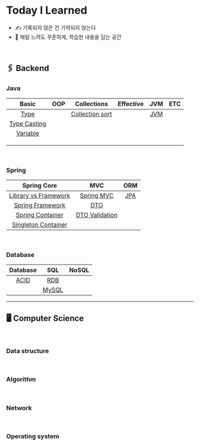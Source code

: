 # Today I Learned
- ✍️ 기록되지 않은 건 기억되지 않는다
- 🐢 매일 느려도 꾸준하게, 학습한 내용을 담는 공간

<br> 

## 🖇️ Backend

### Java 

| Basic | OOP | Collections | Effective | JVM | ETC |
|:---:|:---:|:---:|:---:|:---:|:---:|
|[Type](Java/Type.md)|  |[Collection sort](Java/Comparator%20vs%20Comparable.md)|  |[JVM](Java/JVM.md)| |
|[Type Casting](Java/Type%20Casting.md)|  |  |  |  | |
|[Variable](Java/Variable.md)|  |  |  |  | |
|  |  |  |  |  | |
|  |  |  |  |  | |
|  |  |  |  |  | |
<br>

### Spring
| Spring Core | MVC | ORM |
|:---:|:---:|:---:|
|[Library vs Framework](Spring/Library%20vs%20Framework.md) |[Spring MVC](Spring/Spring%20MVC.md)|[JPA](Spring/JPA.md)|
|[Spring Framework](Spring/Spring%20Framework.md)|[DTO](Spring/DTO.md)||
|[Spring Container](Spring/Spring%20Contatiner.md)|[DTO Validation](Spring/DTO%20Validation.md)| |
|[Singleton Container](Spring/Singleton%20Container.md)|| |
<br>

### Database

| Database | SQL | NoSQL |
|:---:|:---:|:---:|
|[ACID](https://github.com/yerimsw/TIL/blob/main/Database/ACID.md)|[RDB](https://github.com/yerimsw/TIL/blob/main/Database/RDB.md)|   |
|   |[MySQL](https://github.com/yerimsw/TIL/blob/main/Database/MySQL/SQL.md)|   |

***
## 🖥️ Computer Science

<br>

### Data structure

<br>

### Algorithm

<br>

### Network

<br>

### Operating system
